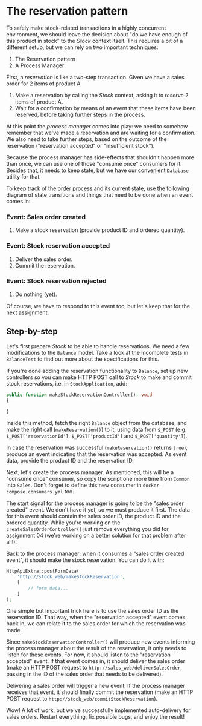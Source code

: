 # The reservation pattern

To safely make stock-related transactions in a highly concurrent environment, we should leave the decision about "do we have enough of this product in stock" to the *Stock* context itself. This requires a bit of a different setup, but we can rely on two important techniques:

1. The Reservation pattern
2. A Process Manager

First, a *reservation* is like a two-step transaction. Given we have a sales order for 2 items of product A.

1. Make a reservation by calling the *Stock* context, asking it to *reserve* 2 items of product A.
2. Wait for a confirmation by means of an event that these items have been reserved, before taking further steps in the process.

At this point the *process manager* comes into play: we need to somehow remember that we've made a reservation and are waiting for a confirmation. We also need to take further steps, based on the outcome of the reservation ("reservation accepted" or "insufficient stock").

Because the process manager has side-effects that shouldn't happen more than once, we can use one of those "consume once" consumers for it. Besides that, it needs to keep state, but we have our convenient `Database` utility for that.

To keep track of the order process and its current state, use the following diagram of state transitions and things that need to be done when an event comes in:

### Event: Sales order created

1. Make a stock reservation (provide product ID and ordered quantity).

### Event: Stock reservation accepted

1. Deliver the sales order.
2. Commit the reservation.

### Event: Stock reservation rejected

1. Do nothing (yet).

Of course, we have to respond to this event too, but let's keep that for the next assignment.

## Step-by-step

Let's first prepare *Stock* to be able to handle reservations. We need a few modifications to the `Balance` model. Take a look at the incomplete tests in `BalanceTest` to find out more about the specifications for this.

If you're done adding the reservation functionality to `Balance`, set up new controllers so you can make HTTP POST call to *Stock* to make and commit stock reservations, i.e. in `StockApplication`, add:

```php
public function makeStockReservationController(): void
{
    
}
``` 

Inside this method, fetch the right `Balance` object from the database, and make the right call (`makeReservation()`) to it, using data from `$_POST` (e.g. `$_POST['reservationId']`, `$_POST['productId']` and `$_POST['quantity']`).

In case the reservation was successful (`makeReservation()` returns `true`), produce an event indicating that the reservation was accepted. As event data, provide the product ID and the reservation ID.

Next, let's create the process manager. As mentioned, this will be a "consume once" consumer, so copy the script one more time from `Common` into `Sales`. Don't forget to define this new consumer in `docker-compose.consumers.yml` too.

The start signal for the process manager is going to be the "sales order created" event. We don't have it yet, so we must produce it first. The data for this event should contain the sales order ID, the product ID and the ordered quantity. While you're working on the `createSalesOrderController()` just remove everything you did for assignment 04 (we're working on a better solution for that problem after all!).

Back to the process manager: when it consumes a "sales order created event", it should make the stock reservation. You can do it with:

```php
HttpApiExtra::postFormData(
    'http://stock_web/makeStockReservation',
    [
        // form data...
    ]
);
```

One simple but important trick here is to use the sales order ID as the reservation ID. That way, when the "reservation accepted" event comes back in, we can relate it to the sales order for which the reservation was made.

Since `makeStockReservationController()` will produce new events informing the process manager about the result of the reservation, it only needs to listen for these events. For now, it should listen to the "reservation accepted" event. If that event comes in, it should deliver the sales order (make an HTTP POST request to `http://sales_web/deliverSalesOrder`, passing in the ID of the sales order that needs to be delivered).

Delivering a sales order will trigger a new event. If the process manager receives that event, it should finally commit the reservation (make an HTTP POST request to `http://stock_web/commitStockReservation`).

Wow! A lot of work, but we've successfully implemented auto-delivery for sales orders. Restart everything, fix possible bugs, and enjoy the result!
